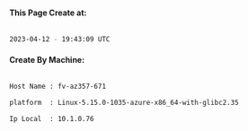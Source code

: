
   
#### This Page Create at:

```bash

2023-04-12 - 19:43:09 UTC

```

#### Create By Machine:

```bash

Host Name : fv-az357-671

platform  : Linux-5.15.0-1035-azure-x86_64-with-glibc2.35

Ip Local  : 10.1.0.76

```

